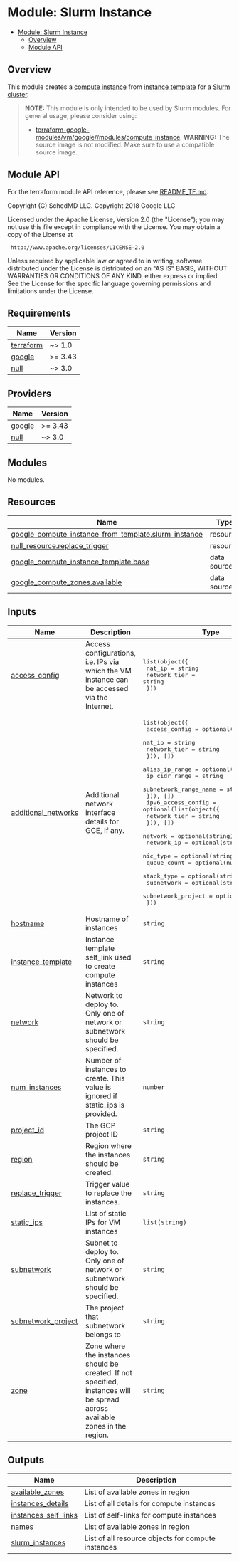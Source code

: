 # Module: Slurm Instance

<!-- mdformat-toc start --slug=github --no-anchors --maxlevel=6 --minlevel=1 -->

- [Module: Slurm Instance](#module-slurm-instance)
  - [Overview](#overview)
  - [Module API](#module-api)

<!-- mdformat-toc end -->

## Overview

This module creates a [compute instance](../../../../docs/glossary.md#vm) from
[instance template](../../../../docs/glossary.md#instance-template) for a
[Slurm cluster](../slurm_cluster/README.md).

> **NOTE:** This module is only intended to be used by Slurm modules. For
> general usage, please consider using:
>
> - [terraform-google-modules/vm/google//modules/compute_instance](https://registry.terraform.io/modules/terraform-google-modules/vm/google/latest/submodules/compute_instance).
> **WARNING:** The source image is not modified. Make sure to use a compatible
> source image.

## Module API

For the terraform module API reference, please see
[README_TF.md](./README_TF.md).

<!-- BEGINNING OF PRE-COMMIT-TERRAFORM DOCS HOOK -->
Copyright (C) SchedMD LLC.
Copyright 2018 Google LLC

Licensed under the Apache License, Version 2.0 (the "License");
you may not use this file except in compliance with the License.
You may obtain a copy of the License at

     http://www.apache.org/licenses/LICENSE-2.0

Unless required by applicable law or agreed to in writing, software
distributed under the License is distributed on an "AS IS" BASIS,
WITHOUT WARRANTIES OR CONDITIONS OF ANY KIND, either express or implied.
See the License for the specific language governing permissions and
limitations under the License.

## Requirements

| Name | Version |
|------|---------|
| <a name="requirement_terraform"></a> [terraform](#requirement\_terraform) | ~> 1.0 |
| <a name="requirement_google"></a> [google](#requirement\_google) | >= 3.43 |
| <a name="requirement_null"></a> [null](#requirement\_null) | ~> 3.0 |

## Providers

| Name | Version |
|------|---------|
| <a name="provider_google"></a> [google](#provider\_google) | >= 3.43 |
| <a name="provider_null"></a> [null](#provider\_null) | ~> 3.0 |

## Modules

No modules.

## Resources

| Name | Type |
|------|------|
| [google_compute_instance_from_template.slurm_instance](https://registry.terraform.io/providers/hashicorp/google/latest/docs/resources/compute_instance_from_template) | resource |
| [null_resource.replace_trigger](https://registry.terraform.io/providers/hashicorp/null/latest/docs/resources/resource) | resource |
| [google_compute_instance_template.base](https://registry.terraform.io/providers/hashicorp/google/latest/docs/data-sources/compute_instance_template) | data source |
| [google_compute_zones.available](https://registry.terraform.io/providers/hashicorp/google/latest/docs/data-sources/compute_zones) | data source |

## Inputs

| Name | Description | Type | Default | Required |
|------|-------------|------|---------|:--------:|
| <a name="input_access_config"></a> [access\_config](#input\_access\_config) | Access configurations, i.e. IPs via which the VM instance can be accessed via the Internet. | <pre>list(object({<br/>    nat_ip       = string<br/>    network_tier = string<br/>  }))</pre> | `[]` | no |
| <a name="input_additional_networks"></a> [additional\_networks](#input\_additional\_networks) | Additional network interface details for GCE, if any. | <pre>list(object({<br/>    access_config = optional(list(object({<br/>      nat_ip       = string<br/>      network_tier = string<br/>    })), [])<br/>    alias_ip_range = optional(list(object({<br/>      ip_cidr_range         = string<br/>      subnetwork_range_name = string<br/>    })), [])<br/>    ipv6_access_config = optional(list(object({<br/>      network_tier = string<br/>    })), [])<br/>    network            = optional(string)<br/>    network_ip         = optional(string, "")<br/>    nic_type           = optional(string)<br/>    queue_count        = optional(number)<br/>    stack_type         = optional(string)<br/>    subnetwork         = optional(string)<br/>    subnetwork_project = optional(string)<br/>  }))</pre> | `[]` | no |
| <a name="input_hostname"></a> [hostname](#input\_hostname) | Hostname of instances | `string` | n/a | yes |
| <a name="input_instance_template"></a> [instance\_template](#input\_instance\_template) | Instance template self\_link used to create compute instances | `string` | n/a | yes |
| <a name="input_network"></a> [network](#input\_network) | Network to deploy to. Only one of network or subnetwork should be specified. | `string` | `""` | no |
| <a name="input_num_instances"></a> [num\_instances](#input\_num\_instances) | Number of instances to create. This value is ignored if static\_ips is provided. | `number` | `1` | no |
| <a name="input_project_id"></a> [project\_id](#input\_project\_id) | The GCP project ID | `string` | `null` | no |
| <a name="input_region"></a> [region](#input\_region) | Region where the instances should be created. | `string` | `null` | no |
| <a name="input_replace_trigger"></a> [replace\_trigger](#input\_replace\_trigger) | Trigger value to replace the instances. | `string` | `""` | no |
| <a name="input_static_ips"></a> [static\_ips](#input\_static\_ips) | List of static IPs for VM instances | `list(string)` | `[]` | no |
| <a name="input_subnetwork"></a> [subnetwork](#input\_subnetwork) | Subnet to deploy to. Only one of network or subnetwork should be specified. | `string` | `""` | no |
| <a name="input_subnetwork_project"></a> [subnetwork\_project](#input\_subnetwork\_project) | The project that subnetwork belongs to | `string` | `null` | no |
| <a name="input_zone"></a> [zone](#input\_zone) | Zone where the instances should be created. If not specified, instances will be spread across available zones in the region. | `string` | `null` | no |

## Outputs

| Name | Description |
|------|-------------|
| <a name="output_available_zones"></a> [available\_zones](#output\_available\_zones) | List of available zones in region |
| <a name="output_instances_details"></a> [instances\_details](#output\_instances\_details) | List of all details for compute instances |
| <a name="output_instances_self_links"></a> [instances\_self\_links](#output\_instances\_self\_links) | List of self-links for compute instances |
| <a name="output_names"></a> [names](#output\_names) | List of available zones in region |
| <a name="output_slurm_instances"></a> [slurm\_instances](#output\_slurm\_instances) | List of all resource objects for compute instances |
<!-- END OF PRE-COMMIT-TERRAFORM DOCS HOOK -->
